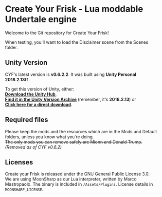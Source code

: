 # Create Your Frisk - Lua moddable Undertale engine

Welcome to the Git repository for Create Your Frisk!

When testing, you'll want to load the Disclaimer scene from the Scenes folder.

## Unity Version

CYF's latest version is **v0.6.2.2**. It was built using **Unity Personal 2018.2.13f1**.

To get this version of Unity, either:  
[**Download the Unity Hub**](https://unity3d.com/get-unity/download),  
[**Find it in the Unity Version Archive**](https://unity3d.com/get-unity/download/archive) (remember, it's **2018.2.13**) or  
[**Click here for a direct download**](https://netstorage.unity3d.com/unity/83fbdcd35118/UnityDownloadAssistant-2018.2.13f1.exe).

## Required files

Please keep the mods and the resources which are in the Mods and Default folders, unless you know what you're doing.  
~~The only mods you can remove safely are Mionn and Donald Trump.~~ *(Removed as of CYF v0.6.2)*

## Licenses

Create your Frisk is released under the GNU General Public License 3.0.  
We are using MoonSharp as our Lua interpreter, written by Marco Mastropaolo. The binary is included in `/Assets/Plugins`. License details in `MOONSHARP_LICENSE`.